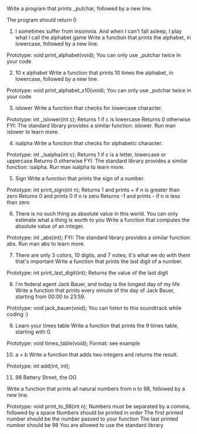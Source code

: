 Write a program that prints _putchar, followed by a new line.

The program should return 0

1. I sometimes suffer from insomnia. And when I can't fall asleep, I play what I call the alphabet game
Write a function that prints the alphabet, in lowercase, followed by a new line.

Prototype: void print_alphabet(void);
You can only use _putchar twice in your code

2. 10 x alphabet
Write a function that prints 10 times the alphabet, in lowercase, followed by a new line.

Prototype: void print_alphabet_x10(void);
You can only use _putchar twice in your code

3. islower
Write a function that checks for lowercase character.

Prototype: int _islower(int c);
Returns 1 if c is lowercase
Returns 0 otherwise
FYI: The standard library provides a similar function: islower. Run man islower to learn more.

4. isalpha
Write a function that checks for alphabetic character.

Prototype: int _isalpha(int c);
Returns 1 if c is a letter, lowercase or uppercase
Returns 0 otherwise
FYI: The standard library provides a similar function: isalpha. Run man isalpha to learn more.

5. Sign
Write a function that prints the sign of a number.

Prototype: int print_sign(int n);
Returns 1 and prints + if n is greater than zero
Returns 0 and prints 0 if n is zero
Returns -1 and prints - if n is less than zero

6. There is no such thing as absolute value in this world. You can only estimate what a thing is worth to you
Write a function that computes the absolute value of an integer.

Prototype: int _abs(int);
FYI: The standard library provides a similar function: abs. Run man abs to learn more.

7. There are only 3 colors, 10 digits, and 7 notes; it's what we do with them that's important
Write a function that prints the last digit of a number.

Prototype: int print_last_digit(int);
Returns the value of the last digit

8. I'm federal agent Jack Bauer, and today is the longest day of my life
Write a function that prints every minute of the day of Jack Bauer, starting from 00:00 to 23:59.

Prototype: void jack_bauer(void);
You can listen to this soundtrack while coding :)

9. Learn your times table
Write a function that prints the 9 times table, starting with 0.

Prototype: void times_table(void);
Format: see example

10. a + b
Write a function that adds two integers and returns the result.

Prototype: int add(int, int);

11. 98 Battery Street, the OG

Write a function that prints all natural numbers from n to 98, followed by a new line.

Prototype: void print_to_98(int n);
Numbers must be separated by a comma, followed by a space
Numbers should be printed in order
The first printed number should be the number passed to your function
The last printed number should be 98
You are allowed to use the standard library


